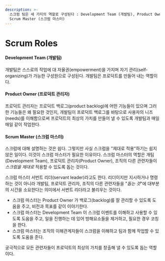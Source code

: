 ```yaml
---
description: >-
  스크럼 팀은 세 가지의 역할로 구성된다 : Development Team (개발팀), Product Owner (프로덕트 관리자),
  Scrum Master (스크럼 마스터)
---
```


# Scrum Roles

#### Development Team \(개발팀\)

개발팀은 스스로의 작업에 대 자율권\(empowerment\)을 가지며 자기 관리\(self-organizing\)가 가능한 구성원으로 구성된다. 개발팀은 프로덕트를 만들어 내는 역할이다.

#### Product Owner \(프로덕트 관리자\)

프로덕트 관리자는 프로덕트 백로그\(product backlog\)에 어떤 기능들이 있으며 그러한 기능들은 왜 필요한 것인지, 개발팀이 프로덕트 백로그를 바탕으로 사용자의 니즈\(needs\)를 이해함으로써 프로덕트의 최상의 가치를 만들어 낼 수 있도록 개발팀과 매일매일 같이 작업한다.

#### Scrum Master \(스크럼 마스터\)

스크럼에 대해 설명하는 것은 쉽다. 그렇지만 사실 스크럼을 "제대로 적용"하기는 쉽지 않은 일이다. 이것이 스크럼 마스터가 필요한 이유이다. 스크럼 마스터의 역할은 개팀\(Development Team\), 프로덕트 관리자\(Product Owner\), 조직의 다른 관련자들이 _스크럼을 제대로_ 적용할 수 있도록 돕는 것이다.

스크럼 마스터 서번트 리더\(servant leader\)라고도 한다. 리더이지만 지시하거나 명령하는 것이 아니라 개발팀, 프로덕트 관리자, 조직의 다른 관련자들을 "_돕는 것_"에 대부분의 시간을 소요한다는 의미에서 서번트 리더라고 불리우는 것이다.

* 스크럼 마스터는 Product Owner 가 백로그\(backlog\)를 잘 관리할 수 있도록 도움을 주고, 비전과 목표를 같이 이야기한다.
* 스크럼 마스터는 Development Team 이 스크럼 이벤트를 이해하고 사용할 수 있도록 도움을 주고, 일을 진행하는 데 있어 방해요소들을 제거하고, 필요한 경우 코칭을 한다.
* 스크럼 마스터는 조직의 이해관계자들이 스크럼을 이해하고 팀과 함께 작업할 수 있도록 도움을 준다.

궁극적으로 모든 관련자들이 프로덕트의 최상의 가치를 창출해 낼 수 있도록 돕는 역할이다.












